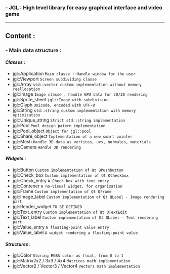 ### - JGL : High level library for easy graphical interface and video game

***
## Content :  
### - Main data structure :
#### *Classes* :
- jgl::Application
	`Main classe : Handle window for the user`
- jgl::Viewport
	`Screen subdividing classe`
- jgl::Array
	`std::vector custom implementation without memory reallocation`
- jgl::Image
	`Image classe : handle GPU data for 2D/3D rendering`
- jgl::Sprite_sheet
	`jgl::Image with subdivision`
- jgl::Glyph
	`Unicode, encoded with UTF-8`
- jgl::String
	`std::string custom implementation with memory optimization`
- jgl::Unique_string
	`Strict std::string implementation`
- jgl::Pool
	`Pool design patern implementation`
- jgl::Pool_object
	`Object for jgl::pool`
- jgl::Share_object
	`Implementation of a new smart pointer`
- jgl::Mesh
	`Handle 3D data as vertices, uvs, normales, materials`
- jgl::Camera
	`Handle 3D rendering`

#### *Widgets* :
- jgl::Button
	`Custom implementation of Qt QPushbutton`
- jgl::Check_box
	`Custom implementation of Qt QCheckbox`
- jgl::Check_entry
	`A Check_box with text entry`
- jgl::Contener
	`A no-visual widget, for organization`
- jgl::Frame
	`Custom implementation of Qt QFrame`
- jgl::Image_label
	`Custom implementation of Qt QLabel - Image rendering part`
- jgl::Render_widget
	`TO BE DEFINED`
- jgl::Text_entry
	`Custom implementation of Qt QTextEdit`
- jgl::Text_label
	`Custom implementation of Qt QLabel - Text rendering part`
- jgl::Value_entry
	`A floating-point value entry`
- jgl::Value_label
	`A widget rendering a floating-point value`

#### *Structures* :
- jgl::Color
	`Storing RGBA color as float, from 0 to 1`
- jgl::Matrix2x2 / 3x3 / 4x4
	`Matrices math implementation`
- jgl::Vector2 / Vector3 / Vector4
	`Vectors math implementation`
